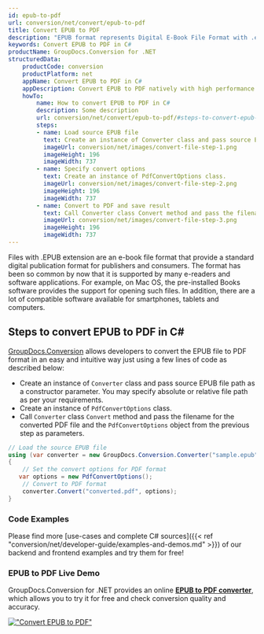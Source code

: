 ```yaml
---
id: epub-to-pdf
url: conversion/net/convert/epub-to-pdf
title: Convert EPUB to PDF
description: "EPUB format represents Digital E-Book File Format with .epub extension. Learn how to convert EPUB to PDF file programmatically in C# language using GroupDocs.Conversion for .NET library."
keywords: Convert EPUB to PDF in C#
productName: GroupDocs.Conversion for .NET
structuredData:
    productCode: conversion
    productPlatform: net
    appName: Convert EPUB to PDF in C#
    appDescription: Convert EPUB to PDF natively with high performance using C# language and server side GroupDocs.Conversion for .NET APIs, without the use of any software like Microsoft or Open Office.
    howTo:
        name: How to convert EPUB to PDF in C# 
        description: Some description
        url: conversion/net/convert/epub-to-pdf/#steps-to-convert-epub-to-pdf-in-c
        steps:
        - name: Load source EPUB file 
          text: Create an instance of Converter class and pass source EPUB file path as a constructor parameter. You may specify absolute or relative file path as per your requirements. 
          imageUrl: conversion/net/images/convert-file-step-1.png
          imageHeight: 196
          imageWidth: 737
        - name: Specify convert options 
          text: Create an instance of PdfConvertOptions class.
          imageUrl: conversion/net/images/convert-file-step-2.png
          imageHeight: 196
          imageWidth: 737
        - name: Convert to PDF and save result 
          text: Call Converter class Convert method and pass the filename for the converted HTML file and the PdfConvertOptions object from the previous step as parameters.
          imageUrl: conversion/net/images/convert-file-step-3.png
          imageHeight: 196
          imageWidth: 737
---
```


Files with .EPUB extension are an e-book file format that provide a standard digital publication format for publishers and consumers. The format has been so common by now that it is supported by many e-readers and software applications. For example, on Mac OS, the pre-installed Books software provides the support for opening such files. In addition, there are a lot of compatible software available for smartphones, tablets and computers.

## Steps to convert EPUB to PDF in C#

[GroupDocs.Conversion](https://products.groupdocs.com/conversion/net) allows developers to convert the EPUB file to PDF format in an easy and intuitive way just using a few lines of code as described below:

* Create an instance of `Converter` class and pass source EPUB file path as a constructor parameter. You may specify absolute or relative file path as per your requirements. 
* Create an instance of `PdfConvertOptions` class.
* Call `Converter` class `Convert` method and pass the filename for the converted PDF file and the `PdfConvertOptions` object from the previous step as parameters.

```csharp
// Load the source EPUB file
using (var converter = new GroupDocs.Conversion.Converter("sample.epub"))
{
    // Set the convert options for PDF format
   var options = new PdfConvertOptions();
    // Convert to PDF format
    converter.Convert("converted.pdf", options);
}
```

### Code Examples

Please find more [use-cases and complete C# sources]({{< ref "conversion/net/developer-guide/examples-and-demos.md" >}}) of our backend and frontend examples and try them for free!

### EPUB to PDF Live Demo

GroupDocs.Conversion for .NET provides an online [**EPUB to PDF converter**](https://products.groupdocs.app/conversion/epub-to-pdf), which allows you to try it for free and check conversion quality and accuracy.

[!["Convert EPUB to PDF"](conversion/net/images/convert-to-pdf/convert-epub-to-pdf.png)](https://products.groupdocs.app/conversion/epub-to-pdf)